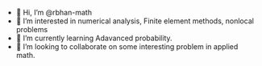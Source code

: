 - 👋 Hi, I’m @rbhan-math
- 👀 I’m interested in numerical analysis, Finite element methods, nonlocal problems
- 🌱 I’m currently learning Adavanced probability.
- 💞️ I’m looking to collaborate on some interesting problem in applied math.

<!---
rbhan-math/rbhan-math is a ✨ special ✨ repository because its `README.md` (this file) appears on your GitHub profile.
You can click the Preview link to take a look at your changes.
--->
